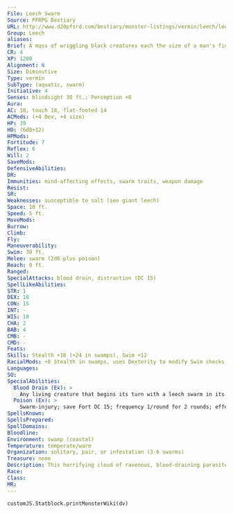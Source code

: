 ```yaml
---
File: Leech Swarm
Source: PFRPG Bestiary
URL: http://www.d20pfsrd.com/bestiary/monster-listings/vermin/leech/leech-swarm
Group: Leech
aliases: 
Brief: A mass of wriggling black creatures each the size of a man's finger stirs the stagnant water before enveloping its victim.
CR: 4
XP: 1200
Alignment: N
Size: Diminutive
Type: vermin
SubType: (aquatic, swarm)
Initiative: 4
Senses: blindsight 30 ft.; Perception +0
Aura: 
AC: 18, touch 18, flat-footed 14
ACMods: (+4 Dex, +4 size)
HP: 39
HD: (6d8+12)
HPMods: 
Fortitude: 7
Reflex: 6
Will: 2
SaveMods: 
DefensiveAbilities: 
DR: 
Immunities: mind-affecting effects, swarm traits, weapon damage
Resist: 
SR: 
Weaknesses: susceptible to salt (see giant leech)
Space: 10 ft.
Speed: 5 ft.
MoveMods: 
Burrow: 
Climb: 
Fly: 
Maneuverability: 
Swim: 30 ft.
Melee: swarm (2d6 plus poison)
Reach: 0 ft.
Ranged: 
SpecialAttacks: blood drain, distraction (DC 15)
SpellLikeAbilities: 
STR: 1
DEX: 18
CON: 15
INT: -
WIS: 10
CHA: 2
BAB: 4
CMB: -
CMD: -
Feats: 
Skills: Stealth +16 (+24 in swamps), Swim +12
RacialMods: +8 Stealth in swamps, uses Dexterity to modify Swim checks
Languages: 
SQ: 
SpecialAbilities:
  Blood Drain (Ex): >
    Any living creature that begins its turn with a leech swarm in its space is drained of its blood and takes 1d3 points of Str and Con damage.
  Poison (Ex): >
    Swarm-injury; save Fort DC 15; frequency 1/round for 2 rounds; effect 1d4 Dexterity drain; cure 1 save.
SpellsKnown: 
SpellsPrepared: 
SpellDomains: 
Bloodline: 
Environment: swamp (coastal)
Temperature: temperate/warm
Organization: solitary, pair, or infestation (3-6 swarms)
Treasure: none
Description: This horrifying cloud of ravenous, blood-draining parasites eschews the stealth of a lone leech's methods in favor of swift and merciless feeding.
Race: 
Class: 
MR: 
---
```

```dataviewjs
customJS.Statblock.printMonsterWiki(dv)
```
